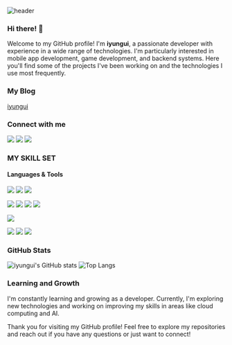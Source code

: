 
![header](https://capsule-render.vercel.app/api?type=cylinder&color=gradient&height=200&section=header&text=iyungui&fontSize=80&animation=blinking)

### Hi there! 👋

Welcome to my GitHub profile! I'm **iyungui**, a passionate developer with experience in a wide range of technologies. I'm particularly interested in mobile app development, game development, and backend systems. Here you'll find some of the projects I've been working on and the technologies I use most frequently.

### My Blog
[iyungui](https://iyungui.me/)

### Connect with me
![](https://img.shields.io/badge/Discord-7289DA?style=for-the-badge&logo=discord&logoColor=white)
![](https://img.shields.io/badge/GitHub-100000?style=for-the-badge&logo=github&logoColor=white)
![](https://img.shields.io/badge/Notion-000000?style=for-the-badge&logo=notion&logoColor=white)

### MY SKILL SET

#### Languages & Tools
![](https://img.shields.io/badge/Swift-FA7343?style=for-the-badge&logo=swift&logoColor=white)
![](https://img.shields.io/badge/Xcode-007ACC?style=for-the-badge&logo=Xcode&logoColor=white)
![](https://img.shields.io/badge/Visual_Studio_Code-0078D4?style=for-the-badge&logo=visual%20studio%20code&logoColor=white)

![](https://img.shields.io/badge/Python-14354C?style=for-the-badge&logo=python&logoColor=white)
![](https://img.shields.io/badge/C-00599C?style=for-the-badge&logo=c&logoColor=white)
![](https://img.shields.io/badge/JavaScript-F7DF1E?style=for-the-badge&logo=JavaScript&logoColor=white)
![](https://img.shields.io/badge/React-61DAFB?style=for-the-badge&logo=React&logoColor=black)

![](https://img.shields.io/badge/Node.js-43853D?style=for-the-badge&logo=node.js&logoColor=white)

![](https://img.shields.io/badge/MongoDB-4EA94B?style=for-the-badge&logo=mongodb&logoColor=white)
![](https://img.shields.io/badge/Postman-FF6C37?style=for-the-badge&logo=postman&logoColor=white)
![](https://img.shields.io/badge/unity-%23000000.svg?style=for-the-badge&logo=unity&logoColor=white)

### GitHub Stats
![iyungui's GitHub stats](https://github-readme-stats.vercel.app/api?username=iyungui&show_icons=true&theme=dark&rank_icon=github)
![Top Langs](https://github-readme-stats.vercel.app/api/top-langs/?username=iyungui&layout=compact&bg_color=00000000)


### Learning and Growth
I'm constantly learning and growing as a developer. Currently, I'm exploring new technologies and working on improving my skills in areas like cloud computing and AI.

Thank you for visiting my GitHub profile! Feel free to explore my repositories and reach out if you have any questions or just want to connect!
